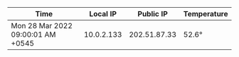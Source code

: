 | Time     | Local IP | Public IP | Temperature |
| ----------- | ----------- | ----------- | ----------- |
| Mon 28 Mar 2022 09:00:01 AM +0545      | 10.0.2.133     | 202.51.87.33  | 52.6° |
